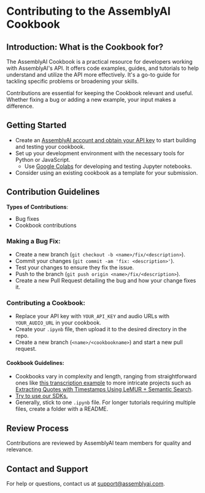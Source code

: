 # Contributing to the AssemblyAI Cookbook

## Introduction: What is the Cookbook for?

The AssemblyAI Cookbook is a practical resource for developers working with AssemblyAI's API. It offers code examples, guides, and tutorials to help understand and utilize the API more effectively. It's a go-to guide for tackling specific problems or broadening your skills.

Contributions are essential for keeping the Cookbook relevant and useful. Whether fixing a bug or adding a new example, your input makes a difference.

## Getting Started
- Create an [AssemblyAI account and obtain your API key](https://www.assemblyai.com/dashboard/signup) to start building and testing your cookbook.
- Set up your development environment with the necessary tools for Python or JavaScript.
	- Use [Google Colabs](https://colab.research.google.com/) for developing and testing Jupyter notebooks.
- Consider using an existing cookbook as a template for your submission.

## Contribution Guidelines
**Types of Contributions**: 
- Bug fixes
- Cookbook contributions

### Making a Bug Fix:
- Create a new branch (`git checkout -b <name>/fix/<description>`).
- Commit your changes (`git commit -am 'fix: <description>'`).
- Test your changes to ensure they fix the issue.
- Push to the branch (`git push origin <name>/fix/<description>`).
- Create a new Pull Request detailing the bug and how your change fixes it.

### Contributing a Cookbook:
- Replace your API key with `YOUR_API_KEY` and audio URLs with `YOUR_AUDIO_URL` in your cookbook.
- Create your `.ipynb` file, then upload it to the desired directory in the repo.
- Create a new branch (`<name>/<cookbookname>`) and start a new pull request.

#### Cookbook Guidelines:
- Cookbooks vary in complexity and length, ranging from straightforward ones like [this transcription example](core-transcription/transcribe.ipynb) to more intricate projects such as [Extracting Quotes with Timestamps Using LeMUR + Semantic Search](lemur/transcript-citations.ipynb).
- [Try to use our SDKs.](https://www.assemblyai.com/docs/getting-started/transcribe-an-audio-file#step-1-install-the-sdk)
- Generally, stick to one `.ipynb` file. For longer tutorials requiring multiple files, create a folder with a README.

## Review Process
Contributions are reviewed by AssemblyAI team members for quality and relevance.

## Contact and Support
For help or questions, contact us at support@assemblyai.com.
